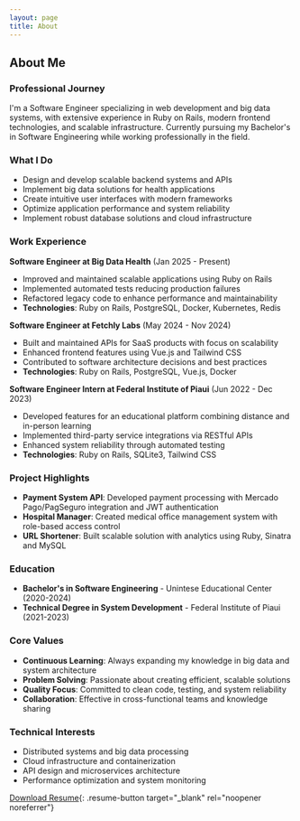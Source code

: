 ```yaml
---
layout: page
title: About
---
```


## About Me

### Professional Journey
I'm a Software Engineer specializing in web development and big data systems, with extensive experience in Ruby on Rails, modern frontend technologies, and scalable infrastructure. Currently pursuing my Bachelor's in Software Engineering while working professionally in the field.

### What I Do
- Design and develop scalable backend systems and APIs
- Implement big data solutions for health applications
- Create intuitive user interfaces with modern frameworks
- Optimize application performance and system reliability
- Implement robust database solutions and cloud infrastructure

### Work Experience
**Software Engineer at Big Data Health** (Jan 2025 - Present)
- Improved and maintained scalable applications using Ruby on Rails
- Implemented automated tests reducing production failures
- Refactored legacy code to enhance performance and maintainability
- **Technologies**: Ruby on Rails, PostgreSQL, Docker, Kubernetes, Redis

**Software Engineer at Fetchly Labs** (May 2024 - Nov 2024)
- Built and maintained APIs for SaaS products with focus on scalability
- Enhanced frontend features using Vue.js and Tailwind CSS
- Contributed to software architecture decisions and best practices
- **Technologies**: Ruby on Rails, PostgreSQL, Vue.js, Docker

**Software Engineer Intern at Federal Institute of Piaui** (Jun 2022 - Dec 2023)
- Developed features for an educational platform combining distance and in-person learning
- Implemented third-party service integrations via RESTful APIs
- Enhanced system reliability through automated testing
- **Technologies**: Ruby on Rails, SQLite3, Tailwind CSS

### Project Highlights
- **Payment System API**: Developed payment processing with Mercado Pago/PagSeguro integration and JWT authentication
- **Hospital Manager**: Created medical office management system with role-based access control
- **URL Shortener**: Built scalable solution with analytics using Ruby, Sinatra and MySQL

### Education
- **Bachelor's in Software Engineering** - Unintese Educational Center (2020-2024)
- **Technical Degree in System Development** - Federal Institute of Piaui (2021-2023)

### Core Values
- **Continuous Learning**: Always expanding my knowledge in big data and system architecture
- **Problem Solving**: Passionate about creating efficient, scalable solutions
- **Quality Focus**: Committed to clean code, testing, and system reliability
- **Collaboration**: Effective in cross-functional teams and knowledge sharing

### Technical Interests
- Distributed systems and big data processing
- Cloud infrastructure and containerization
- API design and microservices architecture
- Performance optimization and system monitoring

[Download Resume](https://drive.google.com/file/d/1dL9ULStdekgvmEqCDQqOP_SK2lP8B4tB/view?usp=sharing){: .resume-button target="_blank" rel="noopener noreferrer"}